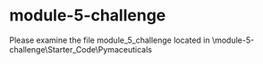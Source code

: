 # module-5-challenge
Please examine the file module_5_challenge located in \module-5-challenge\Starter_Code\Pymaceuticals